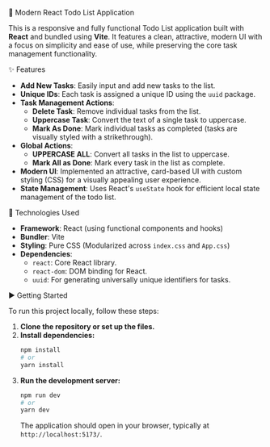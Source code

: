 📝 Modern React Todo List Application

This is a responsive and fully functional Todo List application built with **React** and bundled using **Vite**. It features a clean, attractive, modern UI with a focus on simplicity and ease of use, while preserving the core task management functionality.

✨ Features

* **Add New Tasks**: Easily input and add new tasks to the list.
* **Unique IDs**: Each task is assigned a unique ID using the `uuid` package.
* **Task Management Actions**:
    * **Delete Task**: Remove individual tasks from the list.
    * **Uppercase Task**: Convert the text of a single task to uppercase.
    * **Mark As Done**: Mark individual tasks as completed (tasks are visually styled with a strikethrough).
* **Global Actions**:
    * **UPPERCASE ALL**: Convert all tasks in the list to uppercase.
    * **Mark All as Done**: Mark every task in the list as complete.
* **Modern UI**: Implemented an attractive, card-based UI with custom styling (CSS) for a visually appealing user experience.
* **State Management**: Uses React's `useState` hook for efficient local state management of the todo list.

🚀 Technologies Used

* **Framework**: React (using functional components and hooks)
* **Bundler**: Vite
* **Styling**: Pure CSS (Modularized across `index.css` and `App.css`)
* **Dependencies**:
    * `react`: Core React library.
    * `react-dom`: DOM binding for React.
    * `uuid`: For generating universally unique identifiers for tasks.

▶️ Getting Started

To run this project locally, follow these steps:

1.  **Clone the repository or set up the files.**
2.  **Install dependencies:**
    ```bash
    npm install
    # or
    yarn install
    ```
3.  **Run the development server:**
    ```bash
    npm run dev
    # or
    yarn dev
    ```
    The application should open in your browser, typically at `http://localhost:5173/`.
